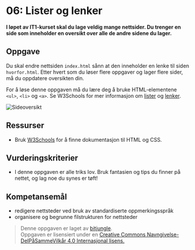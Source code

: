 06: Lister og lenker
====================
**I løpet av IT1-kurset skal du lage veldig mange nettsider. Du trenger en side som inneholder en oversikt over alle de andre sidene du lager.**

Oppgave
-------
Du skal endre nettsiden `index.html` sånn at den inneholder en lenke til siden `hvorfor.html`. Etter hvert som du løser flere oppgaver og lager flere sider, må du oppdatere oversikten din.

For å løse denne oppgaven må du lære deg å bruke HTML-elementene `<ul>`, `<li>` og `<a>`. Se W3Schools for mer informasjon om [lister](https://www.w3schools.com/html/html_lists.asp) og [lenker](https://www.w3schools.com/html/html_links.asp).

![Sideoversikt](https://raw.githubusercontent.com/fagstoff/IT1/master/Bilder/sideoversikt.png)

Ressurser
---------
* Bruk [W3Schools](http://www.w3schools.com/) for å finne dokumentasjon til HTML og CSS.

Vurderingskriterier
-------------------
* I denne oppgaven er alle triks lov. Bruk fantasien og tips du finner på nettet, og lag noe du synes er tøft!

Kompetansemål
-------------
* redigere nettsteder ved bruk av standardiserte oppmerkingsspråk
* organisere og begrunne filstrukturen for nettsteder

>Denne oppgaven er laget av [bitjungle](https://github.com/bitjungle).  
>Oppgaven er lisensiert under en
>[Creative Commons Navngivelse-DelPåSammeVilkår 4.0 Internasjonal lisens.
](http://creativecommons.org/licenses/by-sa/4.0/)
